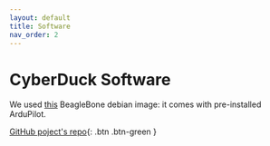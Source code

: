 ```yaml
---
layout: default
title: Software
nav_order: 2
---
```


# CyberDuck Software



 

We used [this](http://debian.beagleboard.org/images/bone-debian-9.4-lxqt-armhf-2018-06-17-4gb.img.xz) BeagleBone debian image: it comes with pre-installed ArduPilot.

[GitHub poject's repo](https://github.com/CyberDuckProject/CyberDuck){: .btn .btn-green }

<!---[GitHub poject's repo](https://github.com/CyberDuckProject/CyberDuck){: .btn .btn-green }--->





